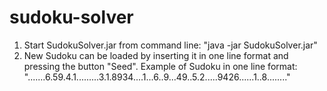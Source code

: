 # sudoku-solver
1) Start SudokuSolver.jar from command line: "java -jar SudokuSolver.jar"
2) New Sudoku can be loaded by inserting it in one line format and pressing the button "Seed".
Example of Sudoku in one line format: ".......6.59.4.1.........3.1.8934....1...6..9...49..5.2.....9426......1..8........"
